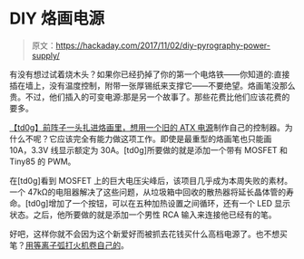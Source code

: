 # DIY 烙画电源

> 原文：<https://hackaday.com/2017/11/02/diy-pyrography-power-supply/>

有没有想过试着烧木头？如果你已经扔掉了你的第一个电烙铁——你知道的:直接插在墙上，没有温度控制，附带一张厚锡纸来支撑它——不要绝望。烙画笔没那么贵。不过，他们插入的可变电源:那是另一个故事了。那些花费比他们应该花费的要多。

[【td0g】前阵子一头扎进烙画里，想用一个旧的 ATX 电源](https://td0g.ca/2016/11/03/pyrography-power-supply/)制作自己的控制器。为什么不呢？它应该完全有能力做这项工作。即使是最重型的烙画笔也只能画 10A，3.3V 线显示额定为 30A。[td0g]所要做的就是添加一个带有 MOSFET 和 Tiny85 的 PWM。

在[td0g]看到 MOSFET 上的巨大电压尖峰后，该项目几乎成为本周失败的素材。一个 47kΩ的电阻器解决了这些问题，从垃圾箱中回收的散热器将延长晶体管的寿命。[td0g]增加了一个按钮，可以在五种加热设置之间循环，还有一个 LED 显示状态。之后，他所要做的就是添加一个男性 RCA 输入来连接他已经有的笔。

好吧，这样你就不会因为这个新爱好而被抓去花钱买什么高档电源了。也不想买笔？[用等离子弧打火机卷自己的](https://hackaday.com/2016/08/18/arc-lighter-become-plasma-pyrography-pen/)。